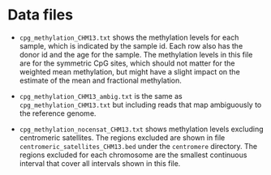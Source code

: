 # Data files

- `cpg_methylation_CHM13.txt` shows the methylation levels for each sample,
  which is indicated by the sample id. Each row also has the donor id
  and the age for the sample. The methylation levels in this file are
  for the symmetric CpG sites, which should not matter for the
  weighted mean methylation, but might have a slight impact on the
  estimate of the mean and fractional methylation.

 - `cpg_methylation_CHM13_ambig.txt`  is the same as
   `cpg_methylation_CHM13.txt` but including reads that map
    ambiguously to the reference genome.

 - `cpg_methylation_nocensat_CHM13.txt` shows methylation levels
   excluding centromeric satellites. The regions excluded are shown in
   file `centromeric_satellites_CHM13.bed` under the `centromere`
   directory. The regions excluded for each chromosome are the
   smallest continuous interval that cover all intervals shown in this
   file.


